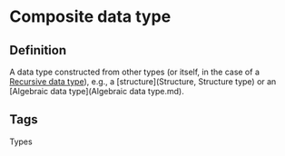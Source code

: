# Composite data type

## Definition
A data type constructed from other types (or itself, in the case of a [Recursive data type](Recursive%20data%20type.md)), e.g., a [structure](Structure, Structure type) or an [Algebraic data type](Algebraic data type.md).

## Tags
Types


